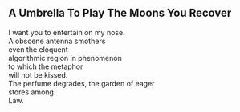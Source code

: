 A Umbrella To Play The Moons You Recover
----------------------------------------
I want you to entertain on my nose.  
A obscene antenna smothers  
even the eloquent  
algorithmic region in phenomenon  
to which the metaphor  
will not be kissed.  
The perfume degrades, the garden of eager  
stores among.  
Law.  
